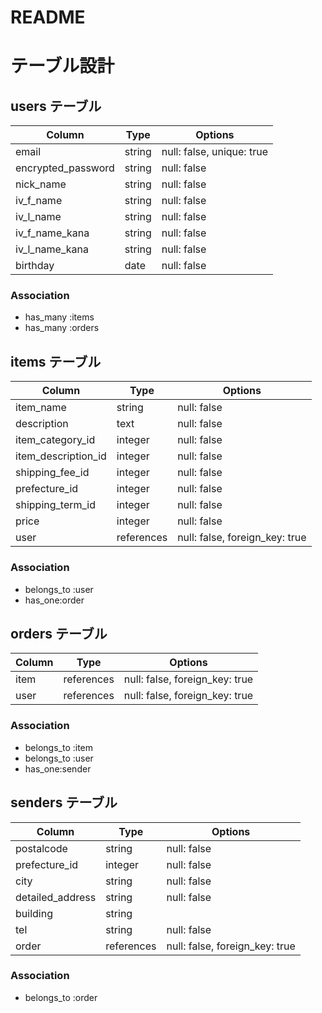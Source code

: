 # README


# テーブル設計

## users テーブル

| Column             | Type   | Options                    |
| ------------------ | ------ | -------------------------- |
| email              | string | null: false,  unique: true |
| encrypted_password | string | null: false                |
| nick_name          | string | null: false                |
| iv_f_name          | string | null: false                |
| iv_l_name          | string | null: false                |
| iv_f_name_kana     | string | null: false                |
| iv_l_name_kana     | string | null: false                |
| birthday           | date   | null: false                |

### Association

- has_many :items
- has_many :orders






## items テーブル

| Column                | Type       | Options                        |
| --------------------  | ---------- | ------------------------------ |
| item_name          | string     | null: false                    |
| description           | text       | null: false                    |
| item_category_id   | integer    | null: false                    |
| item_description_id| integer    | null: false                    |
| shipping_fee_id       | integer    | null: false                    |
| prefecture_id         | integer    | null: false                    |
| shipping_term_id      | integer    | null: false                    |
| price                 | integer    | null: false                    |
| user                  | references | null: false, foreign_key: true |





### Association

- belongs_to :user
- has_one:order






## orders テーブル

| Column    | Type       | Options                        |
| --------- | ---------- | ------------------------------ |
| item   | references | null: false, foreign_key: true |
| user      | references | null: false, foreign_key: true |
### Association

- belongs_to :item
- belongs_to :user
- has_one:sender

## senders テーブル

| Column             | Type       | Options                        |
| ------------------ | ---------- | ------------------------------ |
| postalcode         | string     | null: false                    |
| prefecture_id      | integer    | null: false                    |
| city               | string     | null: false                    |
| detailed_address   | string     | null: false                    |
| building           | string     |                                |
| tel                | string     | null: false                    |
| order              | references | null: false, foreign_key: true |


### Association

- belongs_to :order
